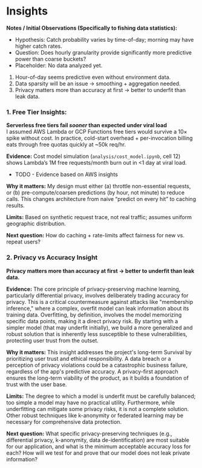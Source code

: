 # Insights

**Notes / Initial Observations (Specifically to fishing data statistics):**  
- Hypothesis: Catch probability varies by time-of-day; morning may have higher catch rates.  
- Question: Does hourly granularity provide significantly more predictive power than coarse buckets?  
- Placeholder: No data analyzed yet.  

1. Hour-of-day seems predictive even without environment data.
2. Data sparsity will be an issue → smoothing + aggregation needed.
3. Privacy matters more than accuracy at first → better to underfit than leak data.

### 1. Free Tier Insights:  
**Serverless free tiers fail *sooner* than expected under viral load**  
I assumed AWS Lambda or GCP Functions free tiers would survive a 10× spike without cost. In practice, cold-start overhead + per-invocation billing eats through free quotas quickly at ~50k req/hr.  

**Evidence:** Cost model simulation (`analysis/cost_model.ipynb`, cell 12) shows Lambda’s 1M free requests/month burn out in <1 day at viral load.  
* TODO - Evidence based on AWS insights 

**Why it matters:** My design must either (a) throttle non-essential requests, or (b) pre-compute/coarsen predictions (by hour, not minute) to reduce calls. This changes architecture from naive “predict on every hit” to caching results.  

**Limits:** Based on synthetic request trace, not real traffic; assumes uniform geographic distribution.  

**Next question:** How do caching + rate-limits affect fairness for new vs. repeat users?  

### 2. Privacy vs Accuracy Insight
**Privacy matters more than accuracy at first → better to underfit than leak data.**  

**Evidence:** The core principle of privacy-preserving machine learning, particularly differential privacy, involves deliberately trading accuracy for privacy. This is a critical countermeasure against attacks like "membership inference," where a complex, overfit model can leak information about its training data. Overfitting, by definition, involves the model memorizing specific data points, making it a direct privacy risk. By starting with a simpler model (that may underfit initially), we build a more generalized and robust solution that is inherently less susceptible to these vulnerabilities, protecting user trust from the outset.

**Why it matters:** This insight addresses the project's long-term Survival by prioritizing user trust and ethical responsibility. A data breach or a perception of privacy violations could be a catastrophic business failure, regardless of the app's predictive accuracy. A privacy-first approach ensures the long-term viability of the product, as it builds a foundation of trust with the user base.

**Limits:** The degree to which a model is underfit must be carefully balanced; too simple a model may have no practical utility. Furthermore, while underfitting can mitigate some privacy risks, it is not a complete solution. Other robust techniques like k-anonymity or federated learning may be necessary for comprehensive data protection.

**Next question:** What specific privacy-preserving techniques (e.g., differential privacy, k-anonymity, data de-identification) are most suitable for our application, and what is the minimum acceptable accuracy loss for each? How will we test for and prove that our model does not leak private information?
